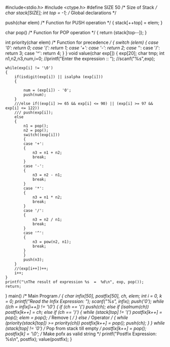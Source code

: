 




#include<stdio.h>
#include <ctype.h>
#define SIZE 50            /* Size of Stack */
char stack[SIZE];
int top = -1; /* Global declarations */

push(char elem)   /* Function for PUSH operation */
{
    stack[++top] = elem;
}

char pop()   /* Function for POP operation */
{
    return (stack[top--]);
}

int priority(char elem)   /* Function for precedence */
{
    switch (elem)
    {
    case '0':
        return 0;
    case '(':
        return 1;
    case '+':
    case '-':
        return 2;
    case '*':
    case '/':
        return 3;
    case '^':
        return 4;
    }
}
void value(char exp[])
{
    exp[20];
    char tmp;
    int n1,n2,n3,num,i=0;
    //printf("Enter the expression :: ");
    //scanf("%s",exp);

    while(exp[i] != '\0')
    {
        if(isdigit(exp[i]) || isalpha (exp[i]))
        {

            num = (exp[i]) - '0';
            push(num);
        }
        ///else if((exp[i] >= 65 && exp[i] <= 90) || (exp[i] >= 97 && exp[i] <= 122))
        /// push(exp[i]);
        else
        {
            n1 = pop();
            n2 = pop();
            switch((exp[i]))
            {
            case '+':
            {
                n3 = n1 + n2;
                break;
            }
            case '-':
            {
                n3 = n2 - n1;
                break;
            }
            case '*':
            {
                n3 = n1 * n2;
                break;
            }
            case '/':
            {
                n3 = n2 / n1;
                break;
            }
            case '^':
            {
                n3 = pow(n2, n1);
                break;
            }
            }
            push(n3);
        }
        //(exp[i++])++;
        i++;
    }
    printf("\nThe result of expression %s  =  %d\n", exp, pop());
    return;
}
main()   /* Main Program */
{
    char infix[50], postfix[50], ch, elem;
    int i = 0, k = 0;
    printf("Read the Infix Expression: ");
    scanf("%s", infix);
    push('0');
    while ((ch = infix[i++]) != '\0')
    {
        if (ch == '(')
            push(ch);
        else if (isalnum(ch))
            postfix[k++] = ch;
        else if (ch == ')')
        {
            while (stack[top] != '(')
                postfix[k++] = pop();
            elem = pop(); /* Remove ( */
        }
        else     /* Operator */
        {
            while (priority(stack[top]) >= priority(ch))
                postfix[k++] = pop();
            push(ch);
        }
    }
    while (stack[top] != '0') /* Pop from stack till empty */
        postfix[k++] = pop();
    postfix[k] = '\0'; /* Make pofx as valid string */
    printf("Postfix Expression: %s\n", postfix);
    value(postfix);
}
